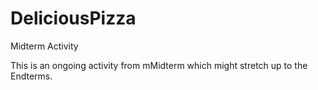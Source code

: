 # DeliciousPizza
Midterm Activity

This is an ongoing activity from mMidterm which might stretch up to the Endterms.
